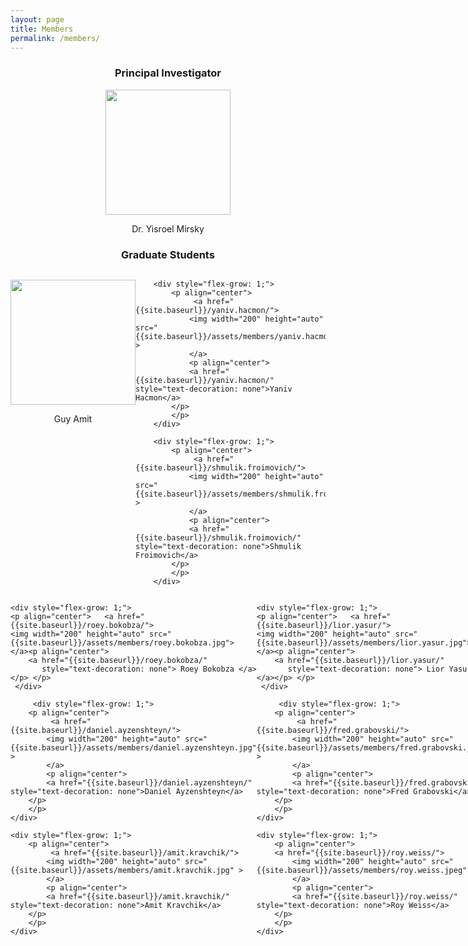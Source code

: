 ```yaml
---
layout: page
title: Members
permalink: /members/
---
```


<center> <h3>Principal Investigator</h3> </center>

<p align="center">   <a href="{{site.baseurl}}/yisroel.mirsky/">
<img width="200" height="auto" src="{{site.baseurl}}/assets/members/yisroel.mirsky.jpg"> 
</a><p align="center">
    <a href="{{site.baseurl}}/yisroel.mirsky/"
       style="text-decoration: none"> Dr. Yisroel Mirsky </a></p> </p> 


<center> <h3>Graduate Students</h3> </center>

<div class="container" style="display: flex;">
        <div style="flex-grow: 1;">
            <p align="center"> 
                 <a href="{{site.baseurl}}/guy.amit/">
                <img width="200" height="auto" src="{{site.baseurl}}/assets/members/guy.amit.png" > 
                </a>
				<p align="center"> 
                <a href="{{site.baseurl}}/guy.amit/" style="text-decoration: none">Guy Amit</a>
            </p>
			</p>
        </div>


        <div style="flex-grow: 1;">
            <p align="center"> 
                 <a href="{{site.baseurl}}/yaniv.hacmon/">
                <img width="200" height="auto" src="{{site.baseurl}}/assets/members/yaniv.hacmon.jpg" > 
                </a>
    			<p align="center"> 
                <a href="{{site.baseurl}}/yaniv.hacmon/" style="text-decoration: none">Yaniv Hacmon</a>
            </p>
    		</p>
        </div>
    
        <div style="flex-grow: 1;">
            <p align="center"> 
                 <a href="{{site.baseurl}}/shmulik.froimovich/">
                <img width="200" height="auto" src="{{site.baseurl}}/assets/members/shmulik.froimovich.jpg" > 
                </a>
    			<p align="center"> 
                <a href="{{site.baseurl}}/shmulik.froimovich/" style="text-decoration: none">Shmulik Froimovich</a>
            </p>
    		</p>
        </div>
</div>
<div class="container" style="display: flex;">

        <div style="flex-grow: 1;">
            <p align="center"> 
                 <a href="{{site.baseurl}}/guy.frankovitz/">
                <img width="200" height="auto" src="{{site.baseurl}}/assets/members/guy.frankovitz.jpg" > 
                </a>
    			<p align="center"> 
                <a href="{{site.baseurl}}/guy.frankovitz/" style="text-decoration: none">Guy Frankovitz</a>
            </p>
    		</p>
        </div>
     
             <div style="flex-grow: 1;">
            <p align="center"> 
                 <a href="{{site.baseurl}}/maor.dor/">
                <img width="200" height="auto" src="{{site.baseurl}}/assets/members/maor.dor.jpg" > 
                </a>
    			<p align="center"> 
                <a href="{{site.baseurl}}/maor.dor/" style="text-decoration: none">Maor Biton Dor</a>
            </p>
    		</p>
        </div>
     
          <div style="flex-grow: 1;">
            <p align="center"> 
                <a href="{{site.baseurl}}/bar.avraham/">
                <img width="200" height="auto" src="{{site.baseurl}}/assets/members/bar.avraham.jpg" > 
                </a>
    			<p align="center"> 
                <a href="{{site.baseurl}}/bar.avraham/" style="text-decoration: none">Bar Avraham</a>
            </p>
    		</p>
        </div>
    
    </div>

<div class="container" style="display: flex;">

	<div style="flex-grow: 1;">
	<p align="center">   <a href="{{site.baseurl}}/roey.bokobza/">
	<img width="200" height="auto" src="{{site.baseurl}}/assets/members/roey.bokobza.jpg"> 
	</a><p align="center">
		<a href="{{site.baseurl}}/roey.bokobza/"
		   style="text-decoration: none"> Roey Bokobza </a></p> </p> 
	 </div>
	 
		 <div style="flex-grow: 1;">
		<p align="center"> 
			 <a href="{{site.baseurl}}/daniel.ayzenshteyn/">
			<img width="200" height="auto" src="{{site.baseurl}}/assets/members/daniel.ayzenshteyn.jpg" > 
			</a>
			<p align="center"> 
			<a href="{{site.baseurl}}/daniel.ayzenshteyn/" style="text-decoration: none">Daniel Ayzenshteyn</a>
		</p>
		</p>
	</div>

	<div style="flex-grow: 1;">
		<p align="center"> 
			 <a href="{{site.baseurl}}/amit.kravchik/">
			<img width="200" height="auto" src="{{site.baseurl}}/assets/members/amit.kravchik.jpg" > 
			</a>
			<p align="center"> 
			<a href="{{site.baseurl}}/amit.kravchik/" style="text-decoration: none">Amit Kravchik</a>
		</p>
		</p>
	</div>
 
 </div>
 
 
 <div class="container" style="display: flex;">

	<div style="flex-grow: 1;">
	<p align="center">   <a href="{{site.baseurl}}/lior.yasur/">
	<img width="200" height="auto" src="{{site.baseurl}}/assets/members/lior.yasur.jpg"> 
	</a><p align="center">
		<a href="{{site.baseurl}}/lior.yasur/"
		   style="text-decoration: none"> Lior Yasur </a></p> </p> 
	 </div>
	 
		 <div style="flex-grow: 1;">
		<p align="center"> 
			 <a href="{{site.baseurl}}/fred.grabovski/">
			<img width="200" height="auto" src="{{site.baseurl}}/assets/members/fred.grabovski.jpg" > 
			</a>
			<p align="center"> 
			<a href="{{site.baseurl}}/fred.grabovski/" style="text-decoration: none">Fred Grabovski</a>
		</p>
		</p>
	</div>

	<div style="flex-grow: 1;">
		<p align="center"> 
        <a href="{{site.baseurl}}/roy.weiss/">
			<img width="200" height="auto" src="{{site.baseurl}}/assets/members/roy.weiss.jpeg" > 
			</a>
			<p align="center"> 
			<a href="{{site.baseurl}}/roy.weiss/" style="text-decoration: none">Roy Weiss</a>
		</p>
		</p>
	</div>
 
 </div>
 
<div class="container" style="display: flex;">

	<div style="flex-grow: 1;">
		<p align="center"> 
        <a href="{{site.baseurl}}/eden.luzon/">
			<img width="200" height="auto" src="{{site.baseurl}}/assets/members/eden.luzon.png" > 
			</a>
			<p align="center"> 
			<a href="{{site.baseurl}}/eden.luzon/" style="text-decoration: none">Eden Luzon</a>
		</p>
		</p>
	</div>
 
 </div>

​       



<center> <h3>Researchers</h3> </center>

<div class="container" style="display: flex;">
        <div style="flex-grow: 1;">
            <p align="center"> 
                 <a>
                <img width="200" height="auto" src="{{site.baseurl}}/assets/members/shashank.priyadarshi.jpg" > 
                </a>
				<p align="center"> 
                <a style="text-decoration: none">Shashank Priyadarshi</a>
            </p>
			</p>
        </div>
		
             <div style="flex-grow: 1;">
            <p align="center"> 
                 <a href="{{site.baseurl}}/leyan.pan/">
                <img width="200" height="auto" src="{{site.baseurl}}/assets/members/leyan.pan.jpg" > 
                </a>
				<p align="center"> 
                <a href="{{site.baseurl}}/leyan.pan/" style="text-decoration: none">Leyan Pan</a>
            </p>
			</p>
        </div>
		
		     <div style="flex-grow: 1;">
            <p align="center"> 
                 <a>
                <img width="200" height="auto" src="{{site.baseurl}}/assets/members/gilad.gressel.jpg" > 
                </a>
				<p align="center"> 
                <a style="text-decoration: none">Gilad Gressel</a>
            </p>
			</p>
        </div>
</div>

<div class="container" style="display: flex;">
        <div style="flex-grow: 1;">
            <p align="center"> 
                 <a>
                <img width="200" height="auto" src="{{site.baseurl}}/assets/members/abhijith.ramesh.jpg" > 
                </a>
				<p align="center"> 
                <a style="text-decoration: none">Abhijith Ramesh</a>
            </p>
			</p>
        </div>
		
</div>

<center> <h3>Software Developers & Research Assistants</h3> </center>

<div class="container" style="display: flex;">

        <div style="flex-grow: 1;">
            <p align="center"> 
                 <a>
                <img width="200" height="auto" src="{{site.baseurl}}/assets/members/tomer.meshulam.jpg" > 
                </a>
				<p align="center"> 
                <a style="text-decoration: none">Tomer Meshulam</a>
            </p>
			</p>
        </div>
		
        <div style="flex-grow: 1;">
            <p align="center"> 
                 <a>
                <img width="200" height="auto" src="{{site.baseurl}}/assets/members/michal.alhindi.jpg"> 
                </a>
				<p align="center"> 
                <a style="text-decoration: none">Michal Alhindi</a>
            </p>
			</p>
        </div>
		

		
		     <div style="flex-grow: 1;">
            <p align="center"> 
                 <a>
                <img width="200" height="auto" src="{{site.baseurl}}/assets/members/liav.barhum.jpg" > 
                </a>
				<p align="center"> 
                <a style="text-decoration: none">Liav Barhum</a>
            </p>
			</p>
        </div>
</div>

We are actively recruiting excellent students pursuing  an M.Sc. or Ph.D. We are also looking for talented post-docs to join our team! For details, please see our [About page]({{site.baseurl}}/about).

